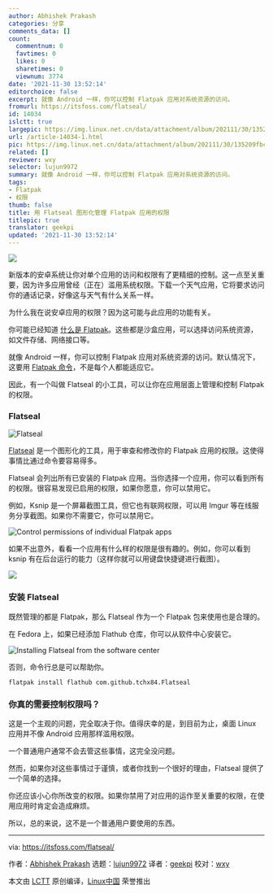 ```yaml
---
author: Abhishek Prakash
categories: 分享
comments_data: []
count:
  commentnum: 0
  favtimes: 0
  likes: 0
  sharetimes: 0
  viewnum: 3774
date: '2021-11-30 13:52:14'
editorchoice: false
excerpt: 就像 Android 一样，你可以控制 Flatpak 应用对系统资源的访问。
fromurl: https://itsfoss.com/flatseal/
id: 14034
islctt: true
largepic: https://img.linux.net.cn/data/attachment/album/202111/30/135209fbcvqnvnzidvg2hw.jpg
url: /article-14034-1.html
pic: https://img.linux.net.cn/data/attachment/album/202111/30/135209fbcvqnvnzidvg2hw.jpg.thumb.jpg
related: []
reviewer: wxy
selector: lujun9972
summary: 就像 Android 一样，你可以控制 Flatpak 应用对系统资源的访问。
tags:
- Flatpak
- 权限
thumb: false
title: 用 Flatseal 图形化管理 Flatpak 应用的权限
titlepic: true
translator: geekpi
updated: '2021-11-30 13:52:14'
---
```


![](https://img.linux.net.cn/data/attachment/album/202111/30/135209fbcvqnvnzidvg2hw.jpg)


新版本的安卓系统让你对单个应用的访问和权限有了更精细的控制。这一点至关重要，因为许多应用曾经（正在）滥用系统权限。下载一个天气应用，它将要求访问你的通话记录，好像这与天气有什么关系一样。


为什么我在说安卓应用的权限？因为这可能与此应用的功能有关。


你可能已经知道 [什么是 Flatpak](https://itsfoss.com/what-is-flatpak/)。这些都是沙盒应用，可以选择访问系统资源，如文件存储、网络接口等。


就像 Android 一样，你可以控制 Flatpak 应用对系统资源的访问。默认情况下，这要用 [Flatpak 命令](https://itsfoss.com/flatpak-guide/)，不是每个人都能适应它。


因此，有一个叫做 Flatseal 的小工具，可以让你在应用层面上管理和控制 Flatpak 的权限。


### Flatseal


![Flatseal](https://img.linux.net.cn/data/attachment/album/202111/30/135215vcsnss571odozi5s.png)


[Flatseal](https://flathub.org/apps/details/com.github.tchx84.Flatseal) 是一个图形化的工具，用于审查和修改你的 Flatpak 应用的权限。这使得事情比通过命令要容易得多。


Flatseal 会列出所有已安装的 Flatpak 应用。当你选择一个应用，你可以看到所有的权限。很容易发现已启用的权限，如果你愿意，你可以禁用它。


例如，Ksnip 是一个屏幕截图工具，但它也有联网权限，可以用 Imgur 等在线服务分享截图。如果你不需要它，你可以禁用它。


![Control permissions of individual Flatpak apps](https://img.linux.net.cn/data/attachment/album/202111/30/135215n96c39uocu5tdffa.png)


如果不出意外，看看一个应用有什么样的权限是很有趣的。例如，你可以看到 ksnip 有在后台运行的能力（这样你就可以用键盘快捷键进行截图）。


![](https://img.linux.net.cn/data/attachment/album/202111/30/135215ged2v2bvtivsg4tj.png)


### 安装 Flatseal


既然管理的都是 Flatpak，那么 Flatseal 作为一个 Flatpak 包来使用也是合理的。


在 Fedora 上，如果已经添加 Flathub 仓库，你可以从软件中心安装它。


![Installing Flatseal from the software center](https://img.linux.net.cn/data/attachment/album/202111/30/135216vg3r7yn55r9y5ssn.png)


否则，命令行总是可以帮助你。



```
flatpak install flathub com.github.tchx84.Flatseal

```

### 你真的需要控制权限吗？


这是一个主观的问题，完全取决于你。值得庆幸的是，到目前为止，桌面 Linux 应用并不像 Android 应用那样滥用权限。


一个普通用户通常不会去管这些事情，这完全没问题。


然而，如果你对这些事情过于谨慎，或者你找到一个很好的理由，Flatseal 提供了一个简单的选择。


你还应该小心你所改变的权限。如果你禁用了对应用的运作至关重要的权限，在使用应用时肯定会造成麻烦。


所以，总的来说，这不是一个普通用户要使用的东西。




---


via: <https://itsfoss.com/flatseal/>


作者：[Abhishek Prakash](https://itsfoss.com/author/abhishek/) 选题：[lujun9972](https://github.com/lujun9972) 译者：[geekpi](https://github.com/geekpi) 校对：[wxy](https://github.com/wxy)


本文由 [LCTT](https://github.com/LCTT/TranslateProject) 原创编译，[Linux中国](https://linux.cn/) 荣誉推出